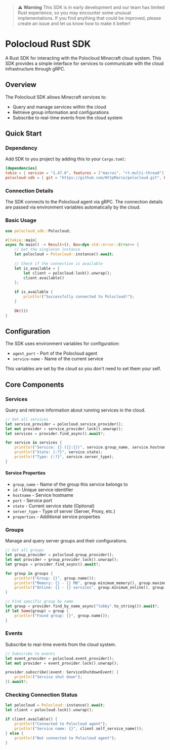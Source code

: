 > ⚠️ **Warning** This SDK is in early development and our team has limited Rust experience, so you may encounter some
> unusual implementations. If you find anything that could be improved, please create an issue and let us know how to make
> it better!

# Polocloud Rust SDK
A Rust SDK for interacting with the Polocloud Minecraft cloud system. This SDK provides a simple interface for services to communicate with the cloud infrastructure through gRPC.

## Overview

The Polocloud SDK allows Minecraft services to:
- Query and manage services within the cloud
- Retrieve group information and configurations
- Subscribe to real-time events from the cloud system

## Quick Start

### Dependency

Add SDK to you project by adding this to your `Cargo.toml`:

```toml
[dependencies]
tokio = { version = "1.47.0", features = ["macros", "rt-multi-thread"] }
polocloud-sdk = { git = "https://github.com/HttpMarco/polocloud.git", branch = "rust-sdk", version = "3.0.0-SNAPSHOT" }
```

### Connection Details

The SDK connects to the Polocloud agent via gRPC. The connection details are passed via environment variables automatically by the cloud.

### Basic Usage

```rust
use polocloud_sdk::Polocloud;

#[tokio::main]
async fn main() -> Result<(), Box<dyn std::error::Error>> {
    // Get the singleton instance
    let polocloud = Polocloud::instance().await;
    
    // Check if the connection is available
    let is_available = {
        let client = polocloud.lock().unwrap();
        client.available()
    };
    
    if is_available {
        println!("Successfully connected to Polocloud!");
    }
    
    Ok(())
}
```

## Configuration

The SDK uses environment variables for configuration:

- `agent_port` - Port of the Polocloud agent
- `service-name` - Name of the current service

This variables are set by the cloud so you don't need to set them your self.

## Core Components

### Services

Query and retrieve information about running services in the cloud.

```rust
// Get all services
let service_provider = polocloud.service_provider();
let mut provider = service_provider.lock().unwrap();
let services = provider.find_async().await?;

for service in services {
    println!("Service: {} ({}:{})", service.group_name, service.hostname, service.port);
    println!("State: {:?}", service.state);
    println!("Type: {:?}", service.server_type);
}
```

#### Service Properties

- `group_name` - Name of the group this service belongs to
- `id` - Unique service identifier
- `hostname` - Service hostname
- `port` - Service port
- `state` - Current service state (Optional)
- `server_type` - Type of server (Server, Proxy, etc.)
- `properties` - Additional service properties

### Groups

Manage and query server groups and their configurations.

```rust
// Get all groups
let group_provider = polocloud.group_provider();
let mut provider = group_provider.lock().unwrap();
let groups = provider.find_async().await?;

for group in groups {
    println!("Group: {}", group.name());
    println!("Memory: {} - {} MB", group.minimum_memory(), group.maximum_memory());
    println!("Online: {} - {} services", group.minimum_online(), group.maximum_online());
}

// Find specific group by name
let group = provider.find_by_name_async("lobby".to_string()).await?;
if let Some(group) = group {
    println!("Found group: {}", group.name());
}
```

### Events

Subscribe to real-time events from the cloud system.

```rust
// Subscribe to events
let event_provider = polocloud.event_provider();
let mut provider = event_provider.lock().unwrap();

provider.subscribe(|event: ServiceShutdownEvent| {
    println!("Service shut down");
}).await?;
```

### Checking Connection Status

```rust
let polocloud = Polocloud::instance().await;
let client = polocloud.lock().unwrap();

if client.available() {
    println!("Connected to Polocloud agent");
    println!("Service name: {}", client.self_service_name());
} else {
    println!("Not connected to Polocloud agent");
}
```
